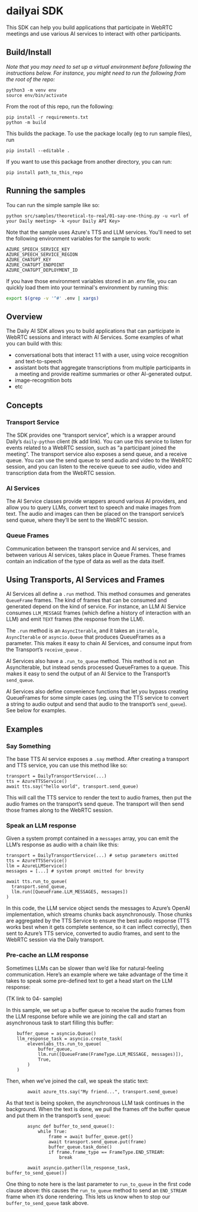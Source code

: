 # dailyai SDK

This SDK can help you build applications that participate in WebRTC meetings and use various AI services to interact with other participants.

## Build/Install

_Note that you may need to set up a virtual environment before following the instructions below. For instance, you might need to run the following from the root of the repo:_

```
python3 -m venv env
source env/bin/activate
```

From the root of this repo, run the following:

```
pip install -r requirements.txt
python -m build
```

This builds the package. To use the package locally (eg to run sample files), run

```
pip install --editable .
```

If you want to use this package from another directory, you can run:

```
pip install path_to_this_repo
```

## Running the samples

Tou can run the simple sample like so:

```
python src/samples/theoretical-to-real/01-say-one-thing.py -u <url of your Daily meeting> -k <your Daily API Key>
```

Note that the sample uses Azure's TTS and LLM services. You'll need to set the following environment variables for the sample to work:

```
AZURE_SPEECH_SERVICE_KEY
AZURE_SPEECH_SERVICE_REGION
AZURE_CHATGPT_KEY
AZURE_CHATGPT_ENDPOINT
AZURE_CHATGPT_DEPLOYMENT_ID
```

If you have those environment variables stored in an .env file, you can quickly load them into your terminal's environment by running this:

```bash
export $(grep -v '^#' .env | xargs)
```

## Overview
The Daily AI SDK allows you to build applications that can participate in WebRTC sessions and interact with AI Services. Some examples of what you can build with this:
* conversational bots that interact 1:1 with a user, using voice recognition and text-to-speech
* assistant bots that aggregate transcriptions from multiple participants in a meeting and provide realtime summaries or other AI-generated output.
* image-recognition bots
* etc
## Concepts
### Transport Service
The SDK provides one “transport service”, which is a wrapper around Daily’s `daily-python` client (tk add link). You can use this service to listen for events related to a WebRTC session, such as “a participant joined the meeting”.
The transport service also exposes a send queue, and a receive queue. You can use the send queue to send audio and video to the WebRTC session, and you can listen to the receive queue to see audio, video and transcription data from the WebRTC session.
### AI Services
The AI Service classes provide wrappers around various AI providers, and allow you to query LLMs, convert text to speech and make images from text. The audio and images can then be placed on the transport service’s send queue, where they’ll be sent to the WebRTC session.
### Queue Frames
Communication between the transport service and AI services, and between various AI services, takes place in Queue Frames. These frames contain an indication of the type of data as well as the data itself.
## Using Transports, AI Services and Frames
AI Services all define a `.run` method. This method consumes and generates `QueueFrame` frames. The kind of frames that can be consumed and generated depend on the kind of service. For instance, an LLM AI Service consumes `LLM_MESSAGE` frames (which define a history of interaction with an LLM) and emit `TEXT` frames (the response from the LLM).

The `.run` method is an `AsyncIterable`, and it takes an `iterable`, `AsyncIterable` or `asyncio.Queue` that produces QueueFrames as a parameter. This makes it easy to chain AI Services, and consume input from the Transport’s `receive_queue` .

AI Services also have a `.run_to_queue` method. This method is not an AsyncIterable, but instead sends processed QueueFrames to a queue. This makes it easy to send the output of an AI Service to the Transport’s `send_queue`.

AI Services also define convenience functions that let you bypass creating QueueFrames for some simple cases (eg. using the TTS service to convert a string to audio output and send that audio to the transport’s `send_queue`). See below for examples.
## Examples
### Say Something
The base TTS AI service exposes a `.say` method. After creating a transport and TTS service, you can use this method like so:
```
transport = DailyTransportService(...)
tts = AzureTTSService()
await tts.say("hello world", transport.send_queue)
```
This will call the TTS service to render the text to audio frames, then put the audio frames on the transport’s send queue. The transport will then send those frames along to the WebRTC session.

### Speak an LLM response
Given a system prompt contained in a `messages` array, you can emit the LLM’s response as audio with a chain like this:
```
transport = DailyTransportService(...) # setup parameters omitted
tts = AzureTTSService()
llm = AzureLLMService()
messages = [...] # system prompt omitted for brevity

await tts.run_to_queue(
  transport.send_queue,
  llm.run([QueueFrame.LLM_MESSAGES, messages])
)
```
In this code, the LLM service object sends the messages to Azure’s OpenAI implementation, which streams chunks back asynchronously. Those chunks are aggregated by the TTS Service to ensure the best audio response (TTS works best when it gets complete sentence, so it can inflect correctly), then sent to Azure’s TTS service, converted to audio frames, and sent to the WebRTC session via the Daily transport.

### Pre-cache an LLM response
Sometimes LLMs can be slower than we’d like for natural-feeling communication. Here’s an example where we take advantage of the time it takes to speak some pre-defined text to get a head start on the LLM response:

(TK link to 04- sample)

In this sample, we set up a buffer queue to receive the audio frames from the LLM response before while we are joining the call and start an asynchronous task to start filling this buffer:
```
    buffer_queue = asyncio.Queue()
    llm_response_task = asyncio.create_task(
        elevenlabs_tts.run_to_queue(
            buffer_queue,
            llm.run([QueueFrame(FrameType.LLM_MESSAGE, messages)]),
            True,
        )
    )
```

Then, when we’ve joined the call, we speak the static text:
```
        await azure_tts.say("My friend...", transport.send_queue)
```

As that text is being spoken, the asynchronous LLM task continues in the background. When the text is done, we pull the frames off the buffer queue and put them in the transport’s `send_queue`:
```
        async def buffer_to_send_queue():
            while True:
                frame = await buffer_queue.get()
                await transport.send_queue.put(frame)
                buffer_queue.task_done()
                if frame.frame_type == FrameType.END_STREAM:
                    break

        await asyncio.gather(llm_response_task, buffer_to_send_queue())

```

One thing to note here is the last parameter to `run_to_queue` in the first code clause above: this causes the `run_to_queue` method to send an `END_STREAM` frame when it’s done rendering. This lets us know when to stop our `buffer_to_send_queue` task above.
